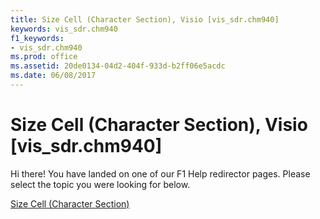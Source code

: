 ```yaml
---
title: Size Cell (Character Section), Visio [vis_sdr.chm940]
keywords: vis_sdr.chm940
f1_keywords:
- vis_sdr.chm940
ms.prod: office
ms.assetid: 20de0134-04d2-404f-933d-b2ff06e5acdc
ms.date: 06/08/2017
---
```



# Size Cell (Character Section), Visio [vis_sdr.chm940]

Hi there! You have landed on one of our F1 Help redirector pages. Please select the topic you were looking for below.

[Size Cell (Character Section)](http://msdn.microsoft.com/library/a61b50fe-eacb-b3d4-0e4e-ab3e7c972ee9%28Office.15%29.aspx)

